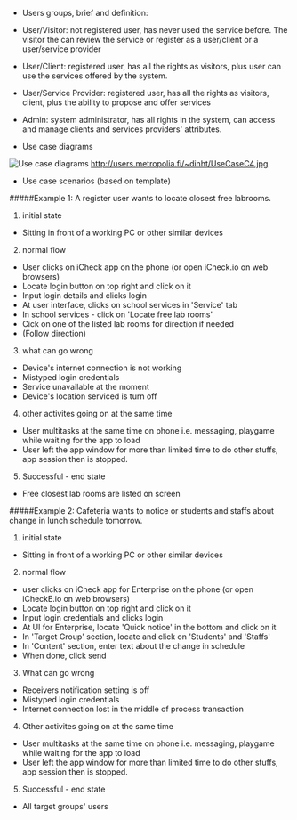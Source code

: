 * Users groups, brief and definition:  
 * User/Visitor: not registered user, has never used the service before. The visitor the can review the service or register as a user/client or a user/service provider
 * User/Client: registered user, has all the rights as visitors, plus user can use the services offered by the system.
 * User/Service Provider: registered user, has all the rights as visitors, client, plus the ability to propose and offer services
 * Admin: system administrator, has all rights in the system, can access and manage clients and services providers' attributes. 

* Use case diagrams

![Use case diagrams](http://users.metropolia.fi/~dinht/UseCaseC4.jpg)
http://users.metropolia.fi/~dinht/UseCaseC4.jpg

* Use case scenarios (based on template)

#####Example 1: A register user wants to locate closest free labrooms.  

1. initial state  
 * Sitting in front of a working PC or other similar devices
2. normal flow
 * User clicks on iCheck app on the phone (or open iCheck.io on web browsers)
 * Locate login button on top right and click on it
 * Input login details and clicks login
 * At user interface, clicks on school services in 'Service' tab
 * In school services - click on 'Locate free lab rooms'
 * Cick on one of the listed lab rooms for direction if needed
 * (Follow direction)
3. what can go wrong  
 * Device's internet connection is not working
 * Mistyped login credentials
 * Service unavailable at the moment
 * Device's location serviced is turn off
4. other activites going on at the same time  
 * User multitasks at the same time on phone i.e. messaging, playgame while waiting for the app to load
 * User left the app window for more than limited time to do other stuffs, app session then is stopped.
5. Successful - end state
 * Free closest lab rooms are listed on screen  

#####Example 2: Cafeteria wants to notice or students and staffs about change in lunch schedule tomorrow.  

1. initial state  
  * Sitting in front of a working PC or other similar devices
2. normal flow  
  * user clicks on iCheck app for Enterprise on the phone (or open iCheckE.io on web browsers)
  * Locate login button on top right and click on it
  * Input login credentials and clicks login
  * At UI for Enterprise, locate 'Quick notice' in the bottom and click on it
  * In 'Target Group' section, locate and click on 'Students' and 'Staffs'
  * In 'Content' section, enter text about the change in schedule
  * When done, click send
3. What can go wrong  
  * Receivers notification setting is off
  * Mistyped login credentials
  * Internet connection lost in the middle of process transaction  
4. Other activites going on at the same time  
  * User multitasks at the same time on phone i.e. messaging, playgame while waiting for the app to load
  * User left the app window for more than limited time to do other stuffs, app session then is stopped.  
5. Successful - end state
  * All target groups' users   
